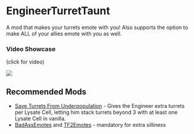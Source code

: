 ﻿# EngineerTurretTaunt

A mod that makes your turrets emote with you! Also supports the option to make ALL of your allies emote with you as well.

### Video Showcase
(click for video)

[![](https://i.ibb.co/nCzygFp/fullimage.png)](https://www.youtube.com/watch?v=-fDgnOwtLoA)

## Recommended Mods

* [Save Turrets From Underpopulation](https://thunderstore.io/package/Vegetableaux/Save_Turrets_From_Underpopulation/) - Gives the Engineer extra turrets per Lysate Cell, letting him stack turrets beyond 3 with at least one Lysate Cell in vanilla.
* [BadAssEmotes](https://thunderstore.io/package/MetrosexualFruitcake/BadAssEmotes/) and [TF2Emotes](https://thunderstore.io/package/MetrosexualFruitcake/TF2Emotes/) - mandatory for extra silliness